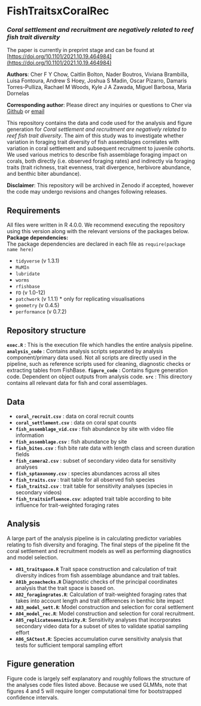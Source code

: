 
# FishTraitsxCoralRec
### _Coral settlement and recruitment are negatively related to reef fish trait diversity_ 
The paper is currently in preprint stage and can be found at [https://doi.org/10.1101/2021.10.19.464984](https://doi.org/10.1101/2021.10.19.464984)

**Authors**: Cher F Y Chow, Caitlin Bolton, Nader Boutros, Viviana Brambilla, Luisa Fontoura, Andrew S Hoey, Joshua S Madin, Oscar Pizarro, Damaris Torres-Pulliza, Rachael M Woods, Kyle J A Zawada, Miguel Barbosa, Maria Dornelas 

**Corresponding author**: Please direct any inquiries or questions to Cher via [Github](https://github.com/cherfychow) or [email](mailto:cher.fyc@gmail.com)    
  
This repository contains the data and code used for the analysis and figure generation for _Coral settlement and recruitment are negatively related to reef fish trait diversity_. The aim of this study was to investigate whether variation in foraging trait diversity of fish assemblages correlates with variation in coral settlement and subsequent recruitment to juvenile cohorts. We used various metrics to describe fish assemblage foraging impact on corals, both directly (i.e. observed foraging rates) and indirectly via foraging traits (trait richness, trait evenness, trait divergence, herbivore abundance, and benthic biter abundance).
  
**Disclaimer**: This repository will be archived in Zenodo if accepted, however the code may undergo revisions and changes following releases.

## Requirements
All files were written in R 4.0.0. We recommend executing the repository using this version along with the relevant versions of the packages below.  
**Package dependencies:**  
The package dependencies are declared in each file as `require(package name here)`
- `tidyverse` (v 1.3.1)
- `MuMIn`
- `lubridate`
- `worms`
- `rfishbase`
- `FD` (v 1.0-12)
- `patchwork` (v 1.1.1) * only for replicating visualisations
- `geometry` (v 0.4.5)
- `performance` (v 0.7.2)

## Repository structure
**`exec.R`** : This is the execution file which handles the entire analysis pipeline.
**`analysis_code`** : Contains analysis scripts separated by analysis component/primary data used. Not all scripts are directly used in the pipeline, such as reference scripts used for cleaning, diagnostic checks or extracting tables from FishBase. 
**`figure_code`** : Contains figure generation code. Dependent on object outputs from analysis code.
**`src`** : This directory contains all relevant data for fish and coral assemblages.

## Data
- **`coral_recruit.csv`** :  data on coral recruit counts
- **`coral_settlement.csv`** :  data on coral spat counts
- **`fish_assemblage_vid.csv`** :  fish abundance by site with video file information 
- **`fish_assemblage.csv`** :  fish abundance by site
- **`fish_bites.csv`** :  fish bite rate data with length class and screen duration fields
- **`fish_camera2.csv`** :  subset of secondary video data for sensitivity analyses
- **`fish_sptaxonomy.csv`** :  species abundances across all sites
- **`fish_traits.csv`** :  trait table for all observed fish species
- **`fish_traits2.csv`** :  trait table for sensitivity analyses (species in secondary videos)
- **`fish_traitsinfluence.csv`**:  adapted trait table according to bite influence for trait-weighted foraging rates

## Analysis
A large part of the analysis pipeline is in calculating predictor variables relating to fish diversity and foraging. The final steps of the pipeline fit the coral settlement and recruitment models as well as performing diagnostics and model selection.

- **`A01_traitspace.R`** Trait space construction and calculation of trait diversity indices from fish assemblage abundance and trait tables.
- **`A01b_pcoachecks.R`** Diagnostic checks of the principal coordinates analysis that the trait space is based on.
- **`A02_foragingrates.R`**: Calculation of trait-weighted foraging rates that takes into account length and trait differences in benthic bite impact
- **`A03_model_sett.R`**: Model construction and selection for coral settlement
- **`A04_model_rec.R`**: Model construction and selection for coral recruitment.
- **`A05_replicatesensitivity.R`**: Sensitivity analyses that incorporates secondary video data for a subset of sites to validate spatial sampling effort
- **`A06_SACtest.R`**: Species accumulation curve sensitivity analysis that tests for sufficient temporal sampling effort


## Figure generation
Figure code is largely self explanatory and roughly follows the structure of the analyses code files listed above. Because we used GLMMs, note that figures 4 and 5 will require longer computational time for bootstrapped confidence intervals.


